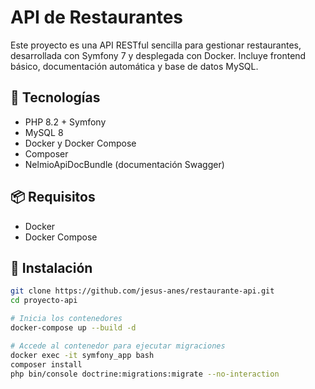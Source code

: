 # API de Restaurantes

Este proyecto es una API RESTful sencilla para gestionar restaurantes, desarrollada con Symfony 7 y desplegada con Docker. Incluye frontend básico, documentación automática y base de datos MySQL.

## 🚀 Tecnologías

- PHP 8.2 + Symfony
- MySQL 8
- Docker y Docker Compose
- Composer
- NelmioApiDocBundle (documentación Swagger)

## 📦 Requisitos

- Docker
- Docker Compose

## 🔧 Instalación

```bash
git clone https://github.com/jesus-anes/restaurante-api.git
cd proyecto-api

# Inicia los contenedores
docker-compose up --build -d

# Accede al contenedor para ejecutar migraciones
docker exec -it symfony_app bash
composer install
php bin/console doctrine:migrations:migrate --no-interaction

